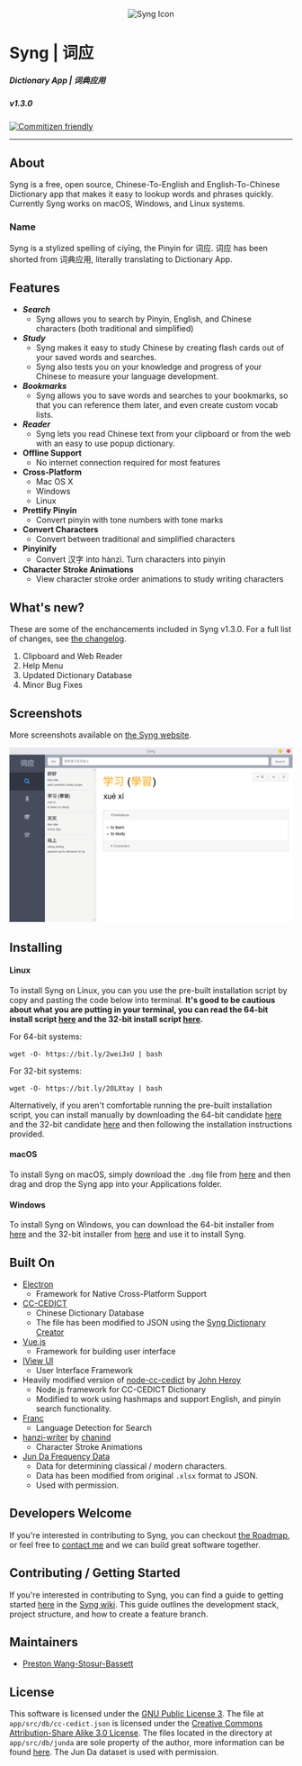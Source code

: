 <p align="center">
    <img src="https://github.com/sotch-pr35mac/syng/raw/master/assets/syng-logo.png" alt="Syng Icon" height="20%" width="20%"></img>
</p>

# __Syng | 词应__
##### Dictionary App | 词典应用
##### v1.3.0
[![Commitizen friendly](https://img.shields.io/badge/commitizen-friendly-brightgreen.svg)](http://commitizen.github.io/cz-cli/)

---

## __About__
Syng is a free, open source, Chinese-To-English and English-To-Chinese Dictionary app that makes it easy to lookup words and phrases quickly. Currently Syng works on macOS, Windows, and Linux systems.

### Name
Syng is a stylized spelling of cíyīng, the Pinyin for 词应. 词应 has been shorted from 词典应用, literally translating to Dictionary App.

## __Features__
- ___Search___
    - Syng allows you to search by Pinyin, English, and Chinese characters (both traditional and simplified)
- ___Study___
    - Syng makes it easy to study Chinese by creating flash cards out of your saved words and searches.
    - Syng also tests you on your knowledge and progress of your Chinese to measure your language development.
- ___Bookmarks___
    - Syng allows you to save words and searches to your bookmarks, so that you can reference them later, and even create custom vocab lists.
- ___Reader___
    - Syng lets you read Chinese text from your clipboard or from the web with an easy to use popup dictionary.
- __Offline Support__
    - No internet connection required for most features
- __Cross-Platform__
    - Mac OS X
    - Windows
    - Linux
- __Prettify Pinyin__
    - Convert pinyin with tone numbers with tone marks
- __Convert Characters__
    - Convert between traditional and simplified characters
- __Pinyinify__
    - Convert 汉字 into hànzì. Turn characters into pinyin
- __Character Stroke Animations__
    - View character stroke order animations to study writing characters

## __What's new?__
These are some of the enchancements included in Syng v1.3.0. For a full list of changes, see [the changelog](https://github.com/sotch-pr35mac/syng/blob/master/CHANGELOG.md).
1. Clipboard and Web Reader
2. Help Menu
3. Updated Dictionary Database
4. Minor Bug Fixes

## __Screenshots__
More screenshots available on [the Syng website](http://syngdict.com).

![image](./assets/homescreen.png)

## __Installing__
#### __Linux__
To install Syng on Linux, you can you use the pre-built installation script by copy and pasting the code below into terminal. __It's good to be cautious about what you are putting in your terminal, you can read the 64-bit install script [here](https://gist.github.com/sotch-pr35mac/3120195991d8879ef82569720371f18d) and the 32-bit install script [here](https://gist.github.com/sotch-pr35mac/24f6dd51f405ccbb84a8be578bf70437).__

For 64-bit systems:
```
wget -O- https://bit.ly/2weiJxU | bash
```
For 32-bit systems:
```
wget -O- https://bit.ly/2OLXtay | bash
```

Alternatively, if you aren't comfortable running the pre-built installation script, you can install manually by downloading the 64-bit candidate [here](https://github.com/sotch-pr35mac/syng/releases/download/v1.3.0/Syng-linux-x64.tar.xz) and the 32-bit candidate [here](https://github.com/sotch-pr35mac/syng/releases/download/v1.3.0/Syng-linux-ia32.tar.xz) and then following the installation instructions provided.
#### __macOS__
To install Syng on macOS, simply download the `.dmg` file from [here](https://github.com/sotch-pr35mac/syng/releases/download/v1.3.0/Syng-macOS.dmg) and then drag and drop the Syng app into your Applications folder.
#### __Windows__
To install Syng on Windows, you can download the 64-bit installer from [here](https://github.com/sotch-pr35mac/syng/releases/download/v1.2.0/Syng-Windows-setup-x64.exe) and the 32-bit installer from [here](https://github.com/sotch-pr35mac/syng/releases/download/v1.2.0/Syng-Windows-setup-ia32.exe) and use it to install Syng.

## __Built On__
   - [Electron](http://electron.atom.io)
      - Framework for Native Cross-Platform Support
   - [CC-CEDICT](http://www.mdbg.net/chindict/chindict.php?page=cedict)
      - Chinese Dictionary Database
      - The file has been modified to JSON using the [Syng Dictionary Creator](https://github.com/sotch-pr35mac/syng-dictionary-creator)
   - [Vue.js](https://vuejs.org/)
      - Framework for building user interface
   - [IView UI](https://www.iviewui.com/)
      - User Interface Framework
   - Heavily modified version of [node-cc-cedict](https://github.com/johnheroy/node-cc-cedict) by [John Heroy](http://johnheroy.com/)
      - Node.js framework for CC-CEDICT Dictionary
      - Modified to work using hashmaps and support English, and pinyin search functionality.
   - [Franc](https://github.com/wooorm/franc)
      - Language Detection for Search
   - [hanzi-writer](https://github.com/chanind/hanzi-writer) by [chanind](https://github.com/chanind)
      - Character Stroke Animations
   - [Jun Da Frequency Data](http://lingua.mtsu.edu/chinese-computing/)
      - Data for determining classical / modern characters.
      - Data has been modified from original `.xlsx` format to JSON.
      - Used with permission.

## __Developers Welcome__
If you're interested in contributing to Syng, you can checkout [the Roadmap](https://github.com/sotch-pr35mac/syng/wiki/Roadmap), or feel free to [contact me](mailto://p.wanstobas@gmail.com) and we can build great software together.

## __Contributing / Getting Started__
If you're interested in contributing to Syng, you can find a guide to getting started [here](https://github.com/sotch-pr35mac/syng/wiki/Getting-Started) in the [Syng wiki](https://github.com/sotch-pr35mac/syng/wiki). This guide outlines the development stack, project structure, and how to create a feature branch.

## __Maintainers__
- [Preston Wang-Stosur-Bassett](http://www.stosur.info)

## __License__
This software is licensed under the [GNU Public License 3](https://www.gnu.org/licenses/gpl-3.0.en.html). The file at `app/src/db/cc-cedict.json` is licensed under the [Creative Commons Attribution-Share Alike 3.0 License](http://creativecommons.org/licenses/by-sa/3.0/). The files located in the directory at `app/src/db/junda` are sole property of the author, more information can be found [here](http://lingua.mtsu.edu/chinese-computing/copyright.html). The Jun Da dataset is used with permission.
